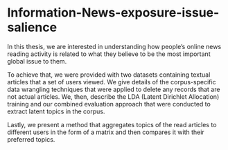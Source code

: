 # Information-News-exposure-issue-salience


In this thesis, we are interested in understanding how people’s online news reading activity is related to what they believe to be the most important global issue to them.

To achieve that, we were provided with two datasets containing textual articles that a set of users viewed. We give details of the corpus-specific data wrangling techniques that were applied to delete any records that are not actual articles. We, then, describe the LDA (Latent Dirichlet Allocation) training and our combined evaluation approach that were conducted to extract latent topics in the corpus. 

Lastly, we present a method that aggregates topics of the read articles to different users in the form of a matrix and then compares it with their preferred topics.
